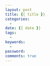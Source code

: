 ```yaml
---
layout: post
title: {{ title }}
categories:
  - 
date: {{ date }}
tags:
  - 
keywords:
  - 
password:
comments: true
---
```



<!--more-->

